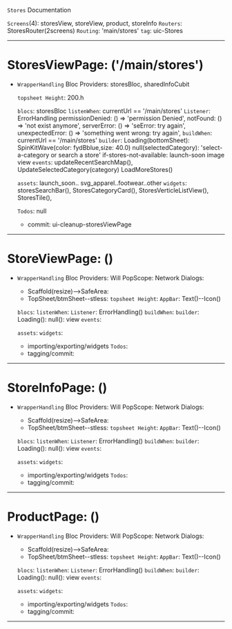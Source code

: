 `Stores` Documentation
>>>>>>>>>>>>>>>>>>>>>>>>>>

`Screens`(4): storesView, storeView, product, storeInfo
`Routers`: StoresRouter(2screens) 
`Routing`: 'main/stores'
`tag`: uic-Stores

----------------------------------------------------------

# StoresViewPage: ('/main/stores')
>>>>>>>>>>>>>>>>>>>>>>>>>>
* `WrapperHandling`
     Bloc Providers: storesBloc, sharedInfoCubit

    >>>>>>>>>>>>>>>>>>>>>>>>>>
    `topsheet Height`: 200.h   
    
    >>>>>>>>>>>>>>>>>>>>>>>>>>
    `blocs`: storesBloc
    `listenWhen`: currentUrl == '/main/stores'
    `Listener`: 
        ErrorHandling
        permissionDenied: () => 'permission Denied',
        notFound: () => 'not exist anymore',
        serverError: () => 'seError: try again',
        unexpectedError: () => 'something went wrong: try again',
    `buildWhen`: currentUrl == '/main/stores'
    `builder`: 
        Loading(bottomSheet): SpinKitWave(color: fydBblue,size: 40.0)
        null(selectedCategory): 'select-a-category or search a store'
        if-stores-not-available: launch-soon image
        view
    `events`: updateRecentSearchMap(), 
              UpdateSelectedCategory(category)
              LoadMoreStores()
    
    >>>>>>>>>>>>>>>>>>>>>>>>>>
    `assets`: launch_soon.. svg_apparel..footwear..other
    `widgets`: storesSearchBar(), StoresCategoryCard(),
               StoresVerticleListView(),
               StoresTile(), 

    >>>>>>>>>>>>>>>>>>>>>>>>>>
    `Todos`: null
    - commit: ui-cleanup-storesViewPage
    

----------------------------------------------------------

# StoreViewPage: ()
>>>>>>>>>>>>>>>>>>>>>>>>>>
* `WrapperHandling`
        Bloc Providers:
        Will PopScope: 
        Network Dialogs: 

    >>>>>>>>>>>>>>>>>>>>>>>>>>
    - Scaffold(resize)-->SafeArea: 
    - TopSheet/btmSheet--stless:
    `topsheet Height`: 
    `AppBar`: Text()--Icon()   
    
    >>>>>>>>>>>>>>>>>>>>>>>>>>
    `blocs`: 
    `listenWhen`:
    `Listener`: ErrorHandling()
    `buildWhen`:
    `builder`: Loading(): null(): view
    `events`: 
    
    >>>>>>>>>>>>>>>>>>>>>>>>>>
    `assets`: 
    `widgets`: 

    >>>>>>>>>>>>>>>>>>>>>>>>>>
    - importing/exporting/widgets
    `Todos`: 
    - tagging/commit:

----------------------------------------------------------

# StoreInfoPage: ()
>>>>>>>>>>>>>>>>>>>>>>>>>>
* `WrapperHandling`
        Bloc Providers:
        Will PopScope: 
        Network Dialogs: 

    >>>>>>>>>>>>>>>>>>>>>>>>>>
    - Scaffold(resize)-->SafeArea: 
    - TopSheet/btmSheet--stless:
    `topsheet Height`: 
    `AppBar`: Text()--Icon()   
    
    >>>>>>>>>>>>>>>>>>>>>>>>>>
    `blocs`: 
    `listenWhen`:
    `Listener`: ErrorHandling()
    `buildWhen`:
    `builder`: Loading(): null(): view
    `events`: 
    
    >>>>>>>>>>>>>>>>>>>>>>>>>>
    `assets`: 
    `widgets`: 

    >>>>>>>>>>>>>>>>>>>>>>>>>>
    - importing/exporting/widgets
    `Todos`: 
    - tagging/commit:

----------------------------------------------------------

# ProductPage: ()
>>>>>>>>>>>>>>>>>>>>>>>>>>
* `WrapperHandling`
        Bloc Providers:
        Will PopScope: 
        Network Dialogs: 

    >>>>>>>>>>>>>>>>>>>>>>>>>>
    - Scaffold(resize)-->SafeArea: 
    - TopSheet/btmSheet--stless:
    `topsheet Height`: 
    `AppBar`: Text()--Icon()   
    
    >>>>>>>>>>>>>>>>>>>>>>>>>>
    `blocs`: 
    `listenWhen`:
    `Listener`: ErrorHandling()
    `buildWhen`:
    `builder`: Loading(): null(): view
    `events`: 
    
    >>>>>>>>>>>>>>>>>>>>>>>>>>
    `assets`: 
    `widgets`: 

    >>>>>>>>>>>>>>>>>>>>>>>>>>
    - importing/exporting/widgets
    `Todos`: 
    - tagging/commit:

----------------------------------------------------------